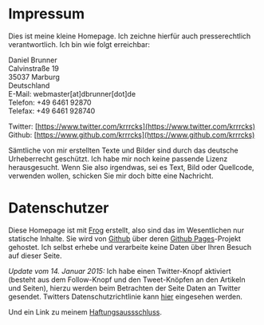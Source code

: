 # Impressum

Dies ist meine kleine Homepage. Ich zeichne hierfür auch
presserechtlich verantwortlich.  Ich bin wie folgt erreichbar:

Daniel Brunner  
Calvinstraße 19  
35037 Marburg   
Deutschland  
E-Mail: webmaster[at]dbrunner[dot]de  
Telefon: +49 6461 92870  
Telefax: +49 6461 928740  

Twitter: [https://www.twitter.com/krrrcks](https://www.twitter.com/krrrcks)  
Github: [https://www.github.com/krrrcks](https://www.github.com/krrrcks)  

Sämtliche von mir erstellten Texte und Bilder sind durch das deutsche
Urheberrecht geschützt. Ich habe mir noch keine passende Lizenz
herausgesucht. Wenn Sie also irgendwas, sei es Text, Bild oder
Quellcode, verwenden wollen, schicken Sie mir doch bitte eine
Nachricht. 

# Datenschutzer

Diese Homepage ist mit [Frog](https://github.com/greghendershott/frog)
erstellt, also sind das im Wesentlichen nur statische Inhalte. Sie
wird von [Github](https://github.com) über
deren [Github Pages](https://pages.github.com)-Projekt gehostet.  Ich
selbst erhebe und verarbeite keine Daten über Ihren Besuch auf dieser
Seite.

*Update vom 14. Januar 2015:* Ich habe einen Twitter-Knopf aktiviert
 (besteht aus dem Follow-Knopf und den Tweet-Knöpfen an den Artikeln
 und Seiten), hierzu werden beim Betrachten der Seite Daten an Twitter
 gesendet. Twitters Datenschutzrichtlinie
 kann [hier](https://twitter.com/privacy) eingesehen werden.

Und ein Link zu
meinem [Haftungsaussschluss](http://www.disclaimer.de/disclaimer.htm).

